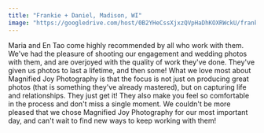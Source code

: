 ```yaml
---
title: "Frankie + Daniel, Madison, WI"
image: "https://googledrive.com/host/0B2YHeCssXjxzQVpHaDhKOXRWckU/frankie-daniel-testimonial.jpg"
---
```

Maria and En Tao come highly recommended by all who work with them. We've had the pleasure of shooting our engagement and wedding photos with them, and are overjoyed with the quality of work they've done. They've given us photos to last a lifetime, and then some! What we love most about Magnified Joy Photography is that the focus is not just on producing great photos (that is something they've already mastered), but on capturing life and relationships. They just get it! They also make you feel so comfortable in the process and don't miss a single moment. We couldn't be more pleased that we chose Magnified Joy Photography for our most important day, and can't wait to find new ways to keep working with them!